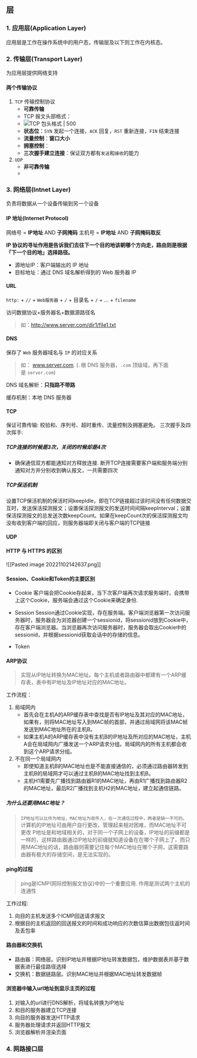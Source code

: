 ## 层
### 1. 应用层(Application Layer)
应用层是工作在操作系统中的用户态，传输层及以下则工作在内核态。

### 2. 传输层(Transport Layer)
为应用层提供网络支持
#### 两个传输协议
1. `TCP` 传输控制协议
	- **可靠传输**
	- TCP 报文头部格式：
	- ![TCP 包头格式 | 500](https://cdn.xiaolincoding.com/gh/xiaolincoder/ImageHost/%E8%AE%A1%E7%AE%97%E6%9C%BA%E7%BD%91%E7%BB%9C/%E9%94%AE%E5%85%A5%E7%BD%91%E5%9D%80%E8%BF%87%E7%A8%8B/8.jpg)
	- **状态位**：`SYN` 发起一个连接，`ACK` 回复，`RST` 重新连接，`FIN` 结束连接
	- **流量控制**：**窗口大小**
	- **拥塞控制**：
	- **三次握手建立连接**：保证双方都有`发送`和`接收`的能力
2. `UDP`
	 - **非可靠传输**
	 - 

### 3. 网络层(Intnet Layer)
负责将数据从一个设备传输到另一个设备

#### IP 地址(Internet Protocol)
网络号 = **IP地址** AND **子网掩码**
主机号 = **IP地址** AND **子网掩码取反**

**IP 协议的寻址作用是告诉我们去往下一个目的地该朝哪个方向走，路由则是根据「下一个目的地」选择路径。**
- 源地址IP：客户端输出的 IP 地址
- 目标地址：通过 DNS 域名解析得到的 Web 服务器 IP

#### URL
`http:` + `//` + `Web服务器` + `/` + 目录名 + `/` + ... + `filename`

访问数据协议+服务器名+数据源路径名

>如：http://www.server.com/dir1/file1.txt

#### DNS
保存了 `Web` 服务器域名与 `IP` 的对应关系

>如： www.server.com. (`.`根 DNS 服务器，`.com` 顶级域，再下面是 `server.com`)

DNS 域名解析：**只指路不带路**

缓存机制：本地 DNS 服务器

#### TCP
保证可靠传输: 校验和、序列号、超时重传、流量控制及拥塞避免。
三次握手及四次挥手:

##### TCP连接的时候是3次，关闭的时候却是4次
- 确保通信双方都能通知对方释放连接.
断开TCP连接需要客户端和服务端分别通知对方并分别收到确认报文，一共需要四次

##### TCP保活机制
设置TCP保活机制的保活时间keepIdle，即在TCP链接超过该时间没有任何数据交互时，发送保活探测报文；设置保活探测报文的发送时间间隔keepInterval；设置保活探测报文的总发送次数keepCount。如果在keepCount次的保活探测报文均没有收到客户端的回应，则服务器端即关闭与客户端的TCP链接

#### UDP


#### HTTP 与 HTTPS 的区别
![[Pasted image 20221102142637.png]]
#### Session、Cookie和Token的主要区别
- Cookie
客户端会把Cookie存起来，当下次客户端再次请求服务端时，会携带上这个Cookie，服务端会通过这个Cookie来确定身份.

- Session
Session通过Cookie实现，存在服务端。客户端浏览器第一次访问服务器时，服务器会为浏览器创建一个sessionid，将sessionid放到Cookie中，存在客户端浏览器。当浏览器再次访问服务器时，服务器会取出Cookie中的sessionid，并根据sessionid获取会话中的存储的信息。
- Token
#### ARP协议
>实现从IP地址转换为MAC地址。每个主机或者路由器中都建有一个ARP缓存表，表中有IP地址及IP地址对应的MAC地址。

工作流程：
1. 局域网内
	- 首先会在主机A的ARP缓存表中查找是否有IP地址及其对应的MAC地址，如果有，则将MAC地址写入到MAC帧的首部，并通过局域网将该MAC帧发送到MAC地址所在的主机B。
	- 如果主机A的ARP缓存表中没有主机B的IP地址及所对应的MAC地址，主机A会在局域网内广播发送一个ARP请求分组。局域网内的所有主机都会收到这个ARP请求分组。
2. 不在同一个局域网内
	- 即使知道主机B的MAC地址也是不能直接通信的，必须通过路由器转发到主机B的局域网才可以通过主机B的MAC地址找到主机B。
	- 主机H1需要先广播找到路由器R1的MAC地址，再由R1广播找到路由器R2的MAC地址，最后R2广播找到主机H2的MAC地址，建立起通信链路。

##### 为什么还要用MAC地址？
>`IP地址可以比作为地址，MAC地址为收件人，在一次通信过程中，两者是缺一不可的。`
  计算机的IP地址可由用户自行更改，管理起来相对困难，而MAC地址不可更改
>P地址是和地域相关的，对于同一个子网上的设备，IP地址的前缀都是一样的，这样路由器通过IP地址的前缀就知道设备在在哪个子网上了，而只用MAC地址的话，路由器则需要记住每个MAC地址在哪个子网，这需要路由器有极大的存储空间，是无法实现的。

#### ping的过程
>ping是ICMP(网际控制报文协议)中的一个重要应用.
>作用是测试两个主机的连通性

工作过程:
1. 向目的主机发送多个ICMP回送请求报文
2. 根据目的主机返回的回送报文的时间和成功响应的次数估算出数据包往返时间及丢包率

#### 路由器和交换机
- 路由器：网络层。识别IP地址并根据IP地址转发数据包，维护数据表并基于数据表进行最佳路径选择
- 交换机：数据链路层。识别MAC地址并根据MAC地址转发数据帧
#### 浏览器中输⼊url地址到显示主⻚的过程
1. 对输入的url进行DNS解析，将域名转换为IP地址
2. 和目的服务器建立TCP连接
3. 向目的服务器发送HTTP请求
4. 服务器处理请求并返回HTTP报文
5. 浏览器解析并渲染页面

### 4. 网路接口层